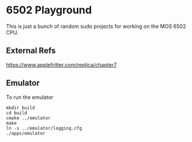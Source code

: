 6502 Playground
===========================================================

This is just a bunch of random sudo projects for working on the MOS 6502 CPU.

## External Refs ##

https://www.applefritter.com/replica/chapter7

## Emulator ##

To run the emulator

```
mkdir build
cd build
cmake ../emulator
make
ln -s ../emulator/logging.cfg
./apps/emulator
```

